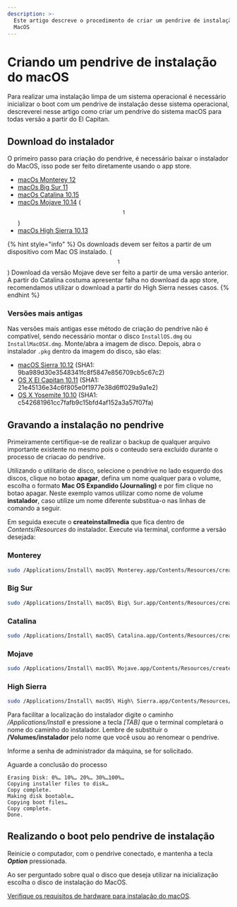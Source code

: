 ```yaml
---
description: >-
  Este artigo descreve o procedimento de criar um pendrive de instalação do
  MacOS
---
```


# Criando um pendrive de instalação do macOS

Para realizar uma instalação limpa de um sistema operacional é necessário inicializar o boot com um pendrive de instalação desse sistema operacional, descreverei nesse artigo como criar um pendrive do sistema macOS para todas versão a partir do El Capitan.

## Download do instalador

O primeiro passo para criação do pendrive, é necessário baixar o instalador do MacOS, isso pode ser feito diretamente usando o app store.

* [macOs Monterey 12](macappstores://apps.apple.com/app/macos-monterey/id1576738294?mt=12)
* [macOs Big Sur 11](macappstores://apps.apple.com/br/app/macos-big-sur/id1526878132?mt=12)
* [macOs Catalina 10.15](macappstores://apps.apple.com/br/app/macos-catalina/id1466841314?mt=12)
* [macOs Mojave 10.14](macappstores://apps.apple.com/br/app/macos-mojave/id1398502828?mt=12) ($$^1$$)
* [macOs High Sierra 10.13](macappstores://apps.apple.com/br/app/macos-high-sierra/id1246284741?mt=12)

{% hint style="info" %}
Os downloads devem ser feitos a partir de um dispositivo com Mac OS instalado.
($$^1$$) Download da versão Mojave deve ser feito a partir de uma versão anterior. A partir do Catalina costuma apresentar falha no download da app store, recomendamos utilizar o download a partir do High Sierra nesses casos.
{% endhint %}

### Versões mais antigas

Nas versões mais antigas esse método de criação do pendrive não é compatível, sendo necessário montar o disco `InstallOS.dmg` ou `InstallMacOSX.dmg`. Monte/abra a imagem de disco. Depois, abra o instalador `.pkg` dentro da imagem do disco, são elas:

* [macOS Sierra 10.12](http://updates-http.cdn-apple.com/2019/cert/061-39476-20191023-48f365f4-0015-4c41-9f44-39d3d2aca067/InstallOS.dmg) (SHA1: 9ba989d30e3548341fc8f5847e856709cb5c67c2)
* [OS X El Capitan 10.11](http://updates-http.cdn-apple.com/2019/cert/061-41424-20191024-218af9ec-cf50-4516-9011-228c78eda3d2/InstallMacOSX.dmg) (SHA1: 21e45136e34c6f805e0f1977e38d6ff029a9a1e2)
* [OS X Yosemite 10.10](http://updates-http.cdn-apple.com/2019/cert/061-41343-20191023-02465f92-3ab5-4c92-bfe2-b725447a070d/InstallMacOSX.dmg) (SHA1: c542681961cc7fafb9c15bfd4af152a3a57f07fa)

## Gravando a instalação no pendrive

Primeiramente certifique-se de realizar o backup de qualquer arquivo importante existente no mesmo pois o conteudo sera excluido durante o processo de criacao do pendrive.

Utilizando o utilitario de disco, selecione o pendrive no lado esquerdo dos discos, clique no botao **apagar**, defina um nome qualquer para o volume, escolha o formato **Mac OS Expandido (Journaling)** e por fim clique no botao apagar. Neste exemplo vamos utilizar como nome de volume **instalador**, caso utilize um nome diferente substitua-o nas linhas de comando a seguir.

Em seguida execute o **createinstallmedia** que fica dentro de _Contents_/_Resources_ do instalador. Execute via terminal, conforme a versão desejada:

### Monterey

```bash
sudo /Applications/Install\ macOS\ Monterey.app/Contents/Resources/createinstallmedia --volume /Volumes/instalador --nointeraction
```

### Big Sur

```bash
sudo /Applications/Install\ macOS\ Big\ Sur.app/Contents/Resources/createinstallmedia --volume /Volumes/instalador --nointeraction
```

### Catalina

```bash
sudo /Applications/Install\ macOS\ Catalina.app/Contents/Resources/createinstallmedia --volume /Volumes/instalador --nointeraction
```

### Mojave

```bash
sudo /Applications/Install\ macOS\ Mojave.app/Contents/Resources/createinstallmedia --volume /Volumes/instalador --nointeraction
```

### High Sierra

```bash
sudo /Applications/Install\ macOS\ High\ Sierra.app/Contents/Resources/createinstallmedia --volume /Volumes/instalador --applicationpath /Applications/Install\ macOS\ High\ Sierra.app --nointeraction
```

Para facilitar a localização do instalador digite o caminho _/Applications/Install_ e pressione a tecla _\[TAB]_ que o terminal completará o nome do caminho do instalador. Lembre de substituir o **/Volumes/instalador** pelo nome que você usou ao renomear o pendrive.

Informe a senha de administrador da máquina, se for solicitado.

Aguarde a conclusão do processo

```
Erasing Disk: 0%… 10%… 20%… 30%…100%…
Copying installer files to disk…
Copy complete.
Making disk bootable…
Copying boot files…
Copy complete.
Done.
```

## Realizando o boot pelo pendrive de instalação

Reinicie o computador, com o pendrive conectado, e mantenha a tecla _**Option**_ pressionada.

Ao ser perguntado sobre qual o disco que deseja utilizar na inicialização escolha o disco de instalação do MacOS.

[Verifique os requisitos de hardware para instalação do macOS](requisitos-de-hardware-para-instalacao-do-macos.md).
